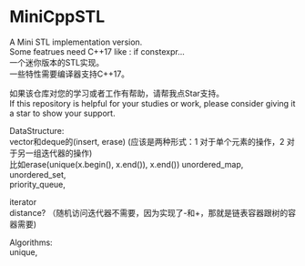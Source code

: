 # MiniCppSTL  
  
A Mini STL implementation version.   
Some featrues need C++17 like : if constexpr...  
一个迷你版本的STL实现。  
一些特性需要编译器支持C++17。  
  
如果该仓库对您的学习或者工作有帮助，请帮我点Star支持。  
If this repository is helpful for your studies or work, please consider giving it a star to show your support.  




DataStructure:  
  vector和deque的(insert, erase) (应该是两种形式：1 对于单个元素的操作，2 对于另一组迭代器的操作)   
  比如erase(unique(x.begin(), x.end()), x.end())
  unordered_map, unordered_set,  
  priority_queue,  
    
  
iterator  
  distance? （随机访问迭代器不需要，因为实现了-和+，那就是链表容器跟树的容器需要)
    
  
Algorithms:  
  unique,  


  
